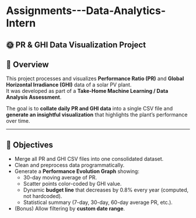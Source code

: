 # Assignments---Data-Analytics-Intern

## 🌞 PR & GHI Data Visualization Project

## 📘 Overview
This project processes and visualizes **Performance Ratio (PR)** and **Global Horizontal Irradiance (GHI)** data of a solar PV plant.  
It was developed as part of a **Take-Home Machine Learning / Data Analysis Assessment**.

The goal is to **collate daily PR and GHI data** into a single CSV file and **generate an insightful visualization** that highlights the plant’s performance over time.

---

## 🎯 Objectives
- Merge all PR and GHI CSV files into one consolidated dataset.
- Clean and preprocess data programmatically.
- Generate a **Performance Evolution Graph** showing:
  - 30-day moving average of PR.
  - Scatter points color-coded by GHI value.
  - Dynamic **budget line** that decreases by 0.8% every year (computed, not hardcoded).
  - Statistical summary (7-day, 30-day, 60-day average PR, etc.).
- (Bonus) Allow filtering by **custom date range**.


